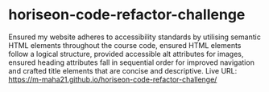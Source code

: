 # horiseon-code-refactor-challenge
Ensured my website adheres to accessibility standards by utilising semantic HTML elements throughout the course code, ensured HTML elements follow a logical structure, provided accessible alt attributes for images, ensured heading attributes fall in sequential order for improved navigation and crafted title elements that are concise and descriptive. 
Live URL: https://m-maha21.github.io/horiseon-code-refactor-challenge/


